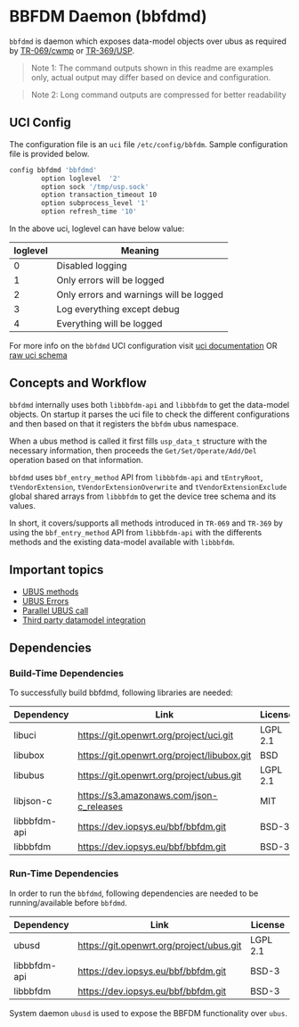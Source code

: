 # BBFDM Daemon (bbfdmd)

`bbfdmd` is daemon which exposes data-model objects over ubus as required by [TR-069/cwmp](https://cwmp-data-models.broadband-forum.org/) or [TR-369/USP](https://usp.technology/).

> Note 1: The command outputs shown in this readme are examples only, actual output may differ based on device and configuration.

> Note 2: Long command outputs are compressed for better readability

## UCI Config

The configuration file is an `uci` file `/etc/config/bbfdm`. Sample configuration file is provided below.

```bash
config bbfdmd 'bbfdmd'
        option loglevel  '2'
        option sock '/tmp/usp.sock'
        option transaction_timeout 10
        option subprocess_level '1'
        option refresh_time '10'
```

In the above uci, loglevel can have below value:

|loglevel |  Meaning                                 |
|---------| -----------------------------------------|
|  0      | Disabled logging                         |
|  1      | Only errors will be logged               |
|  2      | Only errors and warnings will be logged  |
|  3      | Log everything except debug              |
|  4      | Everything will be logged                |

For more info on the `bbfdmd` UCI configuration visit [uci documentation](../docs/api/uci/bbfdm.md) OR [raw uci schema](../schemas/uci/bbfdm.json)

## Concepts and Workflow

`bbfdmd` internally uses both `libbbfdm-api` and `libbbfdm` to get the data-model objects. On startup it parses the uci file to check the different configurations and then based on that it registers the `bbfdm` ubus namespace.

When a ubus method is called it first fills `usp_data_t` structure with the necessary information, then proceeds the `Get/Set/Operate/Add/Del` operation based on that information.

`bbfdmd` uses `bbf_entry_method` API from `libbbfdm-api` and  `tEntryRoot`, `tVendorExtension`, `tVendorExtensionOverwrite` and `tVendorExtensionExclude` global shared arrays from `libbbfdm` to get the device tree schema and its values.

In short, it covers/supports all methods introduced in `TR-069` and `TR-369` by using the `bbf_entry_method` API from `libbbfdm-api`  with the differents methods and the existing data-model available with `libbbfdm`.

## Important topics
* [UBUS methods](../docs/guide/bbfdm_ubus_methods.md)
* [UBUS Errors](../docs/guide/bbfdm_ubus_errors.md)
* [Parallel UBUS call](../docs/guide/bbfdm_ubus_parallel_call.md)
* [Third party datamodel integration](../docs/guide/bbfdm_dm_integration.md)


## Dependencies

### Build-Time Dependencies

To successfully build bbfdmd, following libraries are needed:

| Dependency |                    Link                     |    License     |
| ---------- | ------------------------------------------- | -------------- |
| libuci     | https://git.openwrt.org/project/uci.git     | LGPL 2.1       |
| libubox    | https://git.openwrt.org/project/libubox.git | BSD            |
| libubus    | https://git.openwrt.org/project/ubus.git    | LGPL 2.1       |
| libjson-c  | https://s3.amazonaws.com/json-c_releases    | MIT            |
| libbbfdm-api | https://dev.iopsys.eu/bbf/bbfdm.git         | BSD-3       |
| libbbfdm  | https://dev.iopsys.eu/bbf/bbfdm.git         | BSD-3       |


### Run-Time Dependencies

In order to run the `bbfdmd`, following dependencies are needed to be running/available before `bbfdmd`.

| Dependency |                   Link                   | License  |
| ---------- | ---------------------------------------- | -------- |
| ubusd      | https://git.openwrt.org/project/ubus.git | LGPL 2.1 |
| libbbfdm-api | https://dev.iopsys.eu/bbf/bbfdm.git         | BSD-3       |
| libbbfdm  | https://dev.iopsys.eu/bbf/bbfdm.git         | BSD-3       |


System daemon `ubusd` is used to expose the BBFDM functionality over `ubus`.
